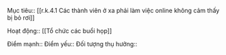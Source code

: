 

Mục tiêu:: [[r.k.4.1 Các thành viên ở xa phải làm việc online không cảm thấy bị bỏ rơi]]

Hoạt động:: [[Tổ chức các buổi họp]]

Điểm mạnh::
Điểm yếu::
Đối tượng thụ hưởng::
